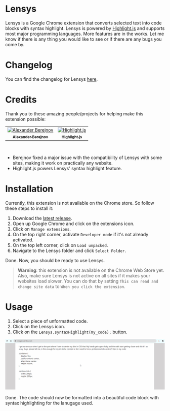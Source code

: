 # Lensys
Lensys is a Google Chrome extension that converts selected text into code blocks with syntax highlight. Lensys is powered by [Highlight.js](https://github.com/highlightjs/highlight.js) and supports most major programming languages. More features are in the works. Let me know if there is any thing you would like to see or if there are any bugs you come by.

# Changelog
You can find the changelog for Lensys [here](https://github.com/AbdelRahmanRahal/Lensys/blob/main/CHANGELOG.md).

# Credits
Thank you to these amazing people/projects for helping make this extension possible:

<table>
  <tr>
    <td align="center" style="min-width: 75px;">
      <a href="https://github.com/AlexanderBerejnov">
        <img src="https://avatars.githubusercontent.com/u/32594553?v=4" width="50px" alt="Alexander Berejnov"/>
        <br /><sub><b>Alexander Berejnov</b></sub>
      </a>
    </td>
    <td align="center" style="min-width: 75px">
      <a href="https://github.com/highlightjs/highlight.js">
        <img src="https://avatars.githubusercontent.com/u/9039821?s=200&v=4" width="50px" alt="Highlight.js"/>
        <br /><sub><b>Highlight.js</b></sub>
      </a>
    </td>
  </tr>
</table>
<br />

- Berejnov fixed a major issue with the compatibility of Lensys with some sites, making it work on practically any website.
- Highlight.js powers Lensys' syntax highlight feature.

# Installation
Currently, this extension is not available on the Chrome store. So follow these steps to install it:
1. Download the [latest release](https://github.com/AbdelRahmanRahal/Lensys/releases/tag/v1.0.0).
2. Open up Google Chrome and click on the extensions icon.
3. Click on `Manage extensions`.
4. On the top right corner, activate `Developer mode` if it's not already activated.
5. On the top left corner, click on `Load unpacked`.
6. Navigate to the Lensys folder and click `Select Folder`.

Done. Now, you should be ready to use Lensys.

> **Warning**: this extension is not available on the Chrome Web Store yet. Also, make sure Lensys is not active on all sites if it makes your websites load slower. You can do that by setting `This can read and change site data` to `When you click the extension`.

# Usage
1. Select a piece of unformatted code.
2. Click on the Lensys icon.
3. Click on the `Lensys.syntaxHighlight(my_code);` button.

![Demo gif to demonstrate how to use Lensys](https://github.com/AbdelRahmanRahal/Lensys/blob/main/demo.gif?raw=true)

Done. The code should now be formatted into a beautiful code block with syntax highlighting for the lanugage used.
